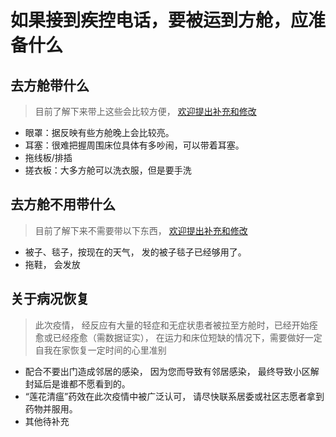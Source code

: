 # 如果接到疾控电话，要被运到方舱，应准备什么

## 去方舱带什么
> 目前了解下来带上这些会比较方便， [欢迎提出补充和修改](https://github.com/raynardj/cv19survive/issues/1)
* 眼罩：据反映有些方舱晚上会比较亮。
* 耳塞：很难把握周围床位具体有多吵闹，可以带着耳塞。
* 拖线板/排插
* 搓衣板：大多方舱可以洗衣服，但是要手洗

## 去方舱不用带什么
> 目前了解下来不需要带以下东西， [欢迎提出补充和修改](https://github.com/raynardj/cv19survive/issues/1)
* 被子、毯子，按现在的天气， 发的被子毯子已经够用了。
* 拖鞋， 会发放

## 关于病况恢复
> 此次疫情， 经反应有大量的轻症和无症状患者被拉至方舱时，已经开始痊愈或已经痊愈（需数据证实）， 在运力和床位短缺的情况下，需要做好一定自我在家恢复一定时间的心里准别
* 配合不要出门造成邻居的感染， 因为您而导致有邻居感染， 最终导致小区解封延后是谁都不愿看到的。
* “莲花清瘟”药效在此次疫情中被广泛认可， 请尽快联系居委或社区志愿者拿到药物并服用。
* 其他待补充